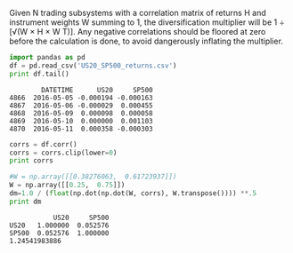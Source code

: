 
Given N trading subsystems with a correlation matrix of returns H and
instrument weights W summing to 1, the diversification multiplier will
be 1 ÷ [√(W × H × W T)]. Any negative correlations should be floored
at zero before the calculation is done, to avoid dangerously inflating
the multiplier.


```python
import pandas as pd
df = pd.read_csv('US20_SP500_returns.csv')
print df.tail()
```

```text
        DATETIME      US20     SP500
4866  2016-05-05 -0.000194 -0.000163
4867  2016-05-06 -0.000029  0.000455
4868  2016-05-09  0.000098  0.000058
4869  2016-05-10  0.000000  0.001103
4870  2016-05-11  0.000358 -0.000303
```


```python
corrs = df.corr()
corrs = corrs.clip(lower=0)
print corrs

#W = np.array([[0.38276063,  0.61723937]])
W = np.array([[0.25,  0.75]])
dm=1.0 / (float(np.dot(np.dot(W, corrs), W.transpose()))) **.5
print dm
```

```text
           US20     SP500
US20   1.000000  0.052576
SP500  0.052576  1.000000
1.24541983886
```

















